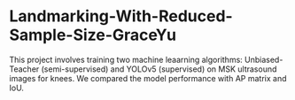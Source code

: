 # Landmarking-With-Reduced-Sample-Size-GraceYu
This project involves training two machine leaarning algorithms: Unbiased-Teacher (semi-supervised) and YOLOv5 (supervised) on MSK ultrasound images for knees. We compared the model performance with AP matrix and IoU.
